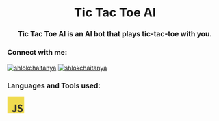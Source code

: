 <h1 align="center">Tic Tac Toe AI</h1>
<h3 align="center">Tic Tac Toe AI is an AI bot that plays tic-tac-toe with you.</h3>

<h3 align="left">Connect with me:</h3>
<p align="left">
<a href="https://twitter.com/shlokchaitanya" target="blank"><img align="center" src="https://raw.githubusercontent.com/rahuldkjain/github-profile-readme-generator/master/src/images/icons/Social/twitter.svg" alt="shlokchaitanya" height="30" width="40" /></a>
<a href="https://instagram.com/shlokchaitanya" target="blank"><img align="center" src="https://raw.githubusercontent.com/rahuldkjain/github-profile-readme-generator/master/src/images/icons/Social/instagram.svg" alt="shlokchaitanya" height="30" width="40" /></a>
</p>

<h3 align="left">Languages and Tools used:</h3>
<p align="left"> <a href="https://developer.mozilla.org/en-US/docs/Web/JavaScript" target="_blank" rel="noreferrer"> <img src="https://raw.githubusercontent.com/devicons/devicon/master/icons/javascript/javascript-original.svg" alt="javascript" width="40" height="40"/> </a> </p>

